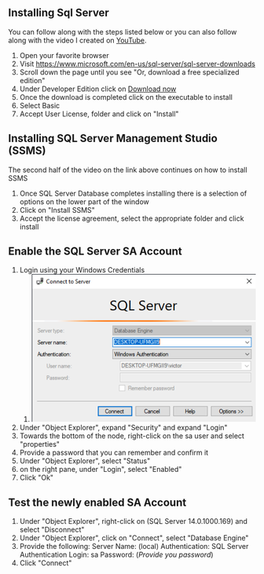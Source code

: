 ## Installing Sql Server
You can follow along with the steps listed below or you can also follow along with the video I created on [YouTube](https://youtu.be/9nh5SMXOzxY).
1. Open your favorite browser
1. Visit https://www.microsoft.com/en-us/sql-server/sql-server-downloads
1. Scroll down the page until you see "Or, download a free specialized edition"
1. Under Developer Edition click on [Download now](https://go.microsoft.com/fwlink/?linkid=853016)
1. Once the download is completed click on the executable to install
1. Select Basic
1. Accept User License, folder and click on "Install"

## Installing SQL Server Management Studio (SSMS)
The second half of the video on the link above continues on how to install SSMS
1. Once SQL Server Database completes installing there is a selection of options on the lower part of the window
1. Click on "Install SSMS"
1. Accept the license agreement, select the appropriate folder and click install

## Enable the SQL Server SA Account
1. Login using your Windows Credentials
   1. ![Windows Credentials](/windows/sqlserver_windowscredentials.png)
1. Under "Object Explorer", expand "Security" and expand "Login"
1. Towards the bottom of the node, right-click on the sa user and select "properties"
1. Provide a password that you can remember and confirm it
1. Under "Object Explorer", select "Status"
1. on the right pane, under "Login", select "Enabled"
1. Click "Ok"

## Test the newly enabled SA Account
1. Under "Object Explorer", right-click on (SQL Server 14.0.1000.169) and select "Disconnect"
1. Under "Object Explorer", click on "Connect", select "Database Engine"
1. Provide the following:
Server Name: (local)
Authentication: SQL Server Authentication
Login: sa
Password: (*Provide you password*)
1. Click "Connect"
